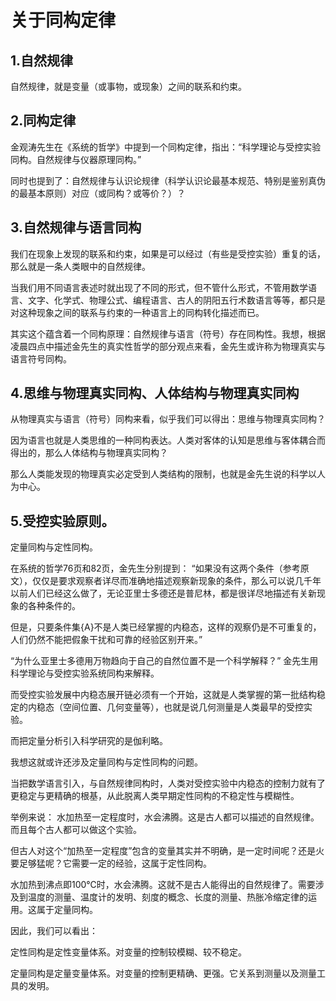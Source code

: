 # 关于同构定律
## 1.自然规律
自然规律，就是变量（或事物，或现象）之间的联系和约束。

## 2.同构定律

金观涛先生在《系统的哲学》中提到一个同构定律，指出：“科学理论与受控实验同构。自然规律与仪器原理同构。”

同时也提到了：自然规律与认识论规律（科学认识论最基本规范、特别是鉴别真伪的最基本原则）对应（或同构？或等价？）？

## 3.自然规律与语言同构

我们在现象上发现的联系和约束，如果是可以经过（有些是受控实验）重复的话，那么就是一条人类眼中的自然规律。

当我们用不同语言表述时就出现了不同的形式，但不管什么形式，不管用数学语言、文字、化学式、物理公式、编程语言、古人的阴阳五行术数语言等等，都只是对这种现象之间的联系与约束的一种语言上的同构转化描述而已。

其实这个蕴含着一个同构原理：自然规律与语言（符号）存在同构性。我想，根据凌晨四点中描述金先生的真实性哲学的部分观点来看，金先生或许称为物理真实与语言符号同构。

## 4.思维与物理真实同构、人体结构与物理真实同构

从物理真实与语言（符号）同构来看，似乎我们可以得出：思维与物理真实同构？

因为语言也就是人类思维的一种同构表达。人类对客体的认知是思维与客体耦合而得出的，那么人体结构与物理真实同构？

那么人类能发现的物理真实必定受到人类结构的限制，也就是金先生说的科学以人为中心。

## 5.受控实验原则。

定量同构与定性同构。

在系统的哲学76页和82页，金先生分别提到：
“如果没有这两个条件（参考原文），仅仅是要求观察者详尽而准确地描述观察新现象的条件，那么可以说几千年以前人们已经这么做了，无论亚里士多德还是普尼林，都是很详尽地描述有关新现象的各种条件的。

但是，只要条件集{A}不是人类已经掌握的内稳态，这样的观察仍是不可重复的，人们仍然不能把假象干扰和可靠的经验区别开来。”

“为什么亚里士多德用万物趋向于自己的自然位置不是一个科学解释？”
金先生用科学理论与受控实验系统同构来解释。

而受控实验发展中内稳态展开链必须有一个开始，这就是人类掌握的第一批结构稳定的内稳态（空间位置、几何变量等），也就是说几何测量是人类最早的受控实验。

而把定量分析引入科学研究的是伽利略。

我想这就或许还涉及定量同构与定性同构的问题。

当把数学语言引入，与自然规律同构时，人类对受控实验中内稳态的控制力就有了更稳定与更精确的根基，从此脱离人类早期定性同构的不稳定性与模糊性。

举例来说：
水加热至一定程度时，水会沸腾。这是古人都可以描述的自然规律。而且每个古人都可以做这个实验。

但古人对这个“加热至一定程度”包含的变量其实并不明确，是一定时间呢？还是火要足够猛呢？它需要一定的经验，这属于定性同构。

水加热到沸点即100℃时，水会沸腾。这就不是古人能得出的自然规律了。需要涉及到温度的测量、温度计的发明、刻度的概念、长度的测量、热胀冷缩定律的运用。这属于定量同构。

因此，我们可以看出：


定性同构是定性变量体系。对变量的控制较模糊、较不稳定。

定量同构是定量变量体系。对变量的控制更精确、更强。它关系到测量以及测量工具的发明。
